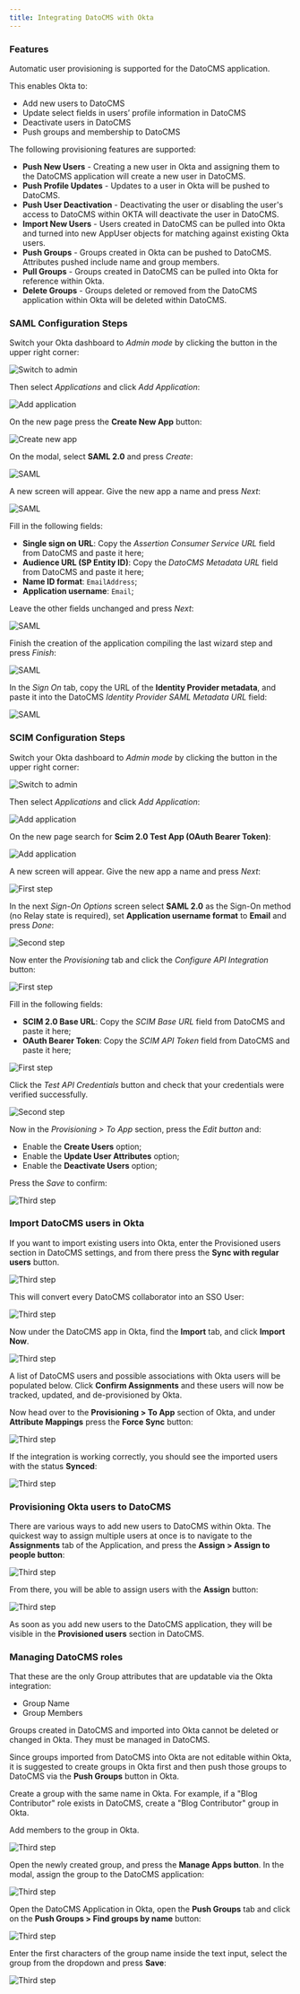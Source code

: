 ```yaml
---
title: Integrating DatoCMS with Okta
---
```


### Features

Automatic user provisioning is supported for the DatoCMS application.

This enables Okta to:

* Add new users to DatoCMS
* Update select fields in users’ profile information in DatoCMS
* Deactivate users in DatoCMS
* Push groups and membership to DatoCMS

The following provisioning features are supported:

* **Push New Users** - Creating a new user in Okta and assigning them to the DatoCMS application will create a new user in DatoCMS.
* **Push Profile Updates** - Updates to a user in Okta will be pushed to DatoCMS.
* **Push User Deactivation** - Deactivating the user or disabling the user's access to DatoCMS within OKTA will deactivate the user in DatoCMS.
* **Import New Users** - Users created in DatoCMS can be pulled into Okta and turned into new AppUser objects for matching against existing Okta users.
* **Push Groups** - Groups created in Okta can be pushed to DatoCMS. Attributes pushed include name and group members.
* **Pull Groups** - Groups created in DatoCMS can be pulled into Okta for reference within Okta.
* **Delete Groups** - Groups deleted or removed from the DatoCMS application within Okta will be deleted within DatoCMS.

### SAML Configuration Steps

Switch your Okta dashboard to *Admin mode* by clicking the button in the upper right corner:

![Switch to admin](../../images/okta/1-admin-mode.png)

Then select *Applications* and click *Add Application*:

![Add application](../../images/okta/2-add-application.png)

On the new page press the **Create New App** button:

![Create new app](../../images/okta/6-new-app.png)

On the modal, select **SAML 2.0** and press *Create*:

![SAML](../../images/okta/6-1-new-app.png)

A new screen will appear. Give the new app a name and press *Next*:

![SAML](../../images/okta/6-2-new-app.png)

Fill in the following fields:

* **Single sign on URL**: Copy the *Assertion Consumer Service URL* field from DatoCMS and paste it here;
* **Audience URL (SP Entity ID)**: Copy the *DatoCMS Metadata URL* field from DatoCMS and paste it here;
* **Name ID format**: `EmailAddress`;
* **Application username**: `Email`;

Leave the other fields unchanged and press *Next*:

![SAML](../../images/okta/7-1-configure-saml.png)

Finish the creation of the application compiling the last wizard step and press *Finish*:

![SAML](../../images/okta/7-2-configure-saml.png)

In the *Sign On* tab, copy the URL of the **Identity Provider metadata**, and paste it into the DatoCMS *Identity Provider SAML Metadata URL* field:

![SAML](../../images/okta/7-3-configure-saml.png)

### SCIM Configuration Steps

Switch your Okta dashboard to *Admin mode* by clicking the button in the upper right corner:

![Switch to admin](../../images/okta/1-admin-mode.png)

Then select *Applications* and click *Add Application*:

![Add application](../../images/okta/2-add-application.png)

On the new page search for **Scim 2.0 Test App (OAuth Bearer Token)**:

![Add application](../../images/okta/3-select-scim-2.png)

A new screen will appear. Give the new app a name and press *Next*:

![First step](../../images/okta/4-1-create-step.png)

In the next *Sign-On Options* screen select **SAML 2.0** as the Sign-On method (no Relay state is required), set **Application username format** to **Email** and press *Done*:

![Second step](../../images/okta/4-2-create-step.png)

Now enter the *Provisioning* tab and click the *Configure API Integration* button:

![First step](../../images/okta/5-1-provisioning.png)

Fill in the following fields:

* **SCIM 2.0 Base URL**: Copy the *SCIM Base URL* field from DatoCMS and paste it here;
* **OAuth Bearer Token**: Copy the *SCIM API Token* field from DatoCMS and paste it here;

![First step](../../images/okta/8-1-datocms-scim-params.png)

Click the *Test API Credentials* button and check that your credentials were verified successfully.

![Second step](../../images/okta/5-2-provisioning.png)

Now in the *Provisioning > To App* section, press the *Edit button* and:

* Enable the **Create Users** option;
* Enable the **Update User Attributes** option;
* Enable the **Deactivate Users** option;

Press the *Save* to confirm:

![Third step](../../images/okta/5-3-provisioning.png)

### Import DatoCMS users in Okta

If you want to import existing users into Okta, enter the Provisioned users section in DatoCMS settings, and from there press the **Sync with regular users** button.

![Third step](../../images/okta/9-1-export-datocms-users.png)

This will convert every DatoCMS collaborator into an SSO User:

![Third step](../../images/okta/9-2-export-datocms-users.png)

Now under the DatoCMS app in Okta, find the **Import** tab, and click **Import Now**.

![Third step](../../images/okta/9-3-import-users.png)

A list of DatoCMS users and possible associations with Okta users will be populated below. Click **Confirm Assignments** and these users will now be tracked, updated, and de-provisioned by Okta.

Now head over to the **Provisioning > To App** section of Okta, and under **Attribute Mappings** press the **Force Sync** button:

![Third step](../../images/okta/9-4-force-sync.png)

If the integration is working correctly, you should see the imported users with the status **Synced**:

![Third step](../../images/okta/9-5-force-sync.png)

### Provisioning Okta users to DatoCMS

There are various ways to add new users to DatoCMS within Okta. The quickest way to assign multiple users at once is to navigate to the **Assignments** tab of the Application, and press the **Assign > Assign to people button**:

![Third step](../../images/okta/10-3-add-user.png)

From there, you will be able to assign users with the **Assign** button:

![Third step](../../images/okta/10-4-add-user.png)

As soon as you add new users to the DatoCMS application, they will be visible in the **Provisioned users** section in DatoCMS.

### Managing DatoCMS roles

That these are the only Group attributes that are updatable via the Okta integration:

* Group Name
* Group Members

Groups created in DatoCMS and imported into Okta cannot be deleted or changed in Okta. They must be managed in DatoCMS.

Since groups imported from DatoCMS into Okta are not editable within Okta, it is suggested to create groups in Okta first and then push those groups to DatoCMS via the **Push Groups** button in Okta.

Create a group with the same name in Okta. For example, if a "Blog Contributor" role exists in DatoCMS, create a "Blog Contributor" group in Okta.

Add members to the group in Okta.

![Third step](../../images/okta/11-create-group.png)

Open the newly created group, and press the **Manage Apps button**. In the modal, assign the group to the DatoCMS application:

![Third step](../../images/okta/12-assign-app-to-group.png)

Open the DatoCMS Application in Okta, open the **Push Groups** tab and click on the **Push Groups > Find groups by name** button:

![Third step](../../images/okta/13-1-push-group.png)

Enter the first characters of the group name inside the text input, select the group from the dropdown and press **Save**:

![Third step](../../images/okta/13-2-push-group.png)
